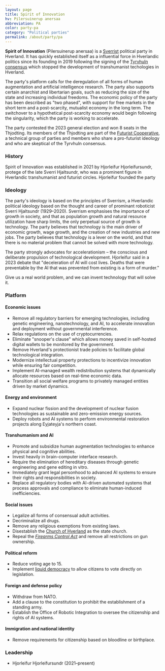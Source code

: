 ```yaml
---
layout: page
title: Spirit of Innovation
hv: Pilersuinerup anersaa
abbreviation: PA
color: party-pa
category: "Political parties"
permalink: /about/party/pa
---
```


**Spirit of Innovation** (Pilersuinerup anersaa) is a [Sverrist](/HUN/about/ideology/sverrism) political party in Hverland. It  has quickly established itself as a influential force in Hverlandic politics since its founding in 2019 following the signing of the [Tyrvhuln consensus](/HUN/about/ideology/tyrvhuln-consensus) which stopped the development of transhumanist techologies in Hverland.

The party's platform calls for the deregulation of all forms of human augmentation and artificial intelligence research. The party also supports certain anarchist and libertarian goals, such as reducing the size of the state and increasing individual freedoms. The economic policy of the party has been described as "two phased", with support for free markets in the short term and a post-scarcity, mutualist economy in the long term. The switchover to a hypothetical post-scarcity economy would begin following the singularity, which the party is working to accelerate.

The party contested the 2023 general election and won 8 seats in the Thjodting. Its members of the Thjodting are part of the [Futurist Cooperative](/HUN/about/party/fut-coo), a technical group of parties and members who share a pro-futurist ideology and who are skeptical of the Tyrvhuln consensus.

### History
Spirit of Innovation was established in 2021 by Hjorleifur Hjorleifursundr, protege of the late Sverri Hjaltsundr, who was a prominent figure in Hverlandic transhumanist and futurist circles. Hjorleifur founded the party

### Ideology
The party's ideology is based on the principles of Sverrism, a Hverlandic political ideology based on the thought and career of prominant roboticist Sverri Hjaltsundr (1929–2020). Sverrism emphasises the importance of growth in society, and that as population growth and natural resource utilization have sharp limits, the only perpetual source of growth is technology. The party believes that technology is the main driver of economic growth, wage growth, and the creation of new industries and new jobs. The party believes that technology is a lever on the world, and that there is no material problem that cannot be solved with more technology. 

The party strongly advocates for accelerationism – the conscious and deliberate propulsion of technological development. Hjorleifur said in a 2023 debate that "deceleration of AI will cost lives. Deaths that were preventable by the AI that was prevented from existing is a form of murder."





Give us a real world problem, and we can invent technology that will solve it.


### Platform

#### Economic issues
* Remove all regulatory barriers for emerging technologies, including genetic engineering, nanotechnology, and AI, to accelerate innovation and deployment without governmental interference.
* Relax regulations on the use of cryptocurrencies. 
* Eliminate "snooper's clause" which allows money saved in self-hosted digital wallets to be monitored by the government. 
* Remove Hverland's protectionist trade policies to facilitate global technological integration.
* Modernize intellectual property protections to incentivize innovation while ensuring fair competition.
* Implement AI-managed wealth redistribution systems that dynamically allocate resources based on real-time economic data.
* Transition all social welfare programs to privately managed entities driven by market dynamics.

#### Energy and environment
* Expand nuclear fission and the development of nuclear fusion technologies as sustainable and zero-emission energy sources.
* Deploy robots and AI systems to perform environmental restoration projects along Eyjateyja's northern coast.


#### Transhumanism and AI
* Promote and subsidize human augmentation technologies to enhance physical and cognitive abilities.
* Invest heavily in brain-computer interface research.
* Require the elimination of hereditary diseases through genetic engineering and gene editing in vitro.
* Immediately grant legal personhood to advanced AI systems to ensure their rights and responsibilities in society.
* Replace all  regulatory bodies with AI-driven automated systems that process approvals and compliance to eliminate human-induced inefficiencies.

#### Social issues
* Legalize all forms of consensual adult activities.
* Decriminalize all drugs.
* Remove any religious exemptions from existing laws.
* Disestablish the [Church of Hverland](/HUN/about/church) as the state church.
* Repeal the *[Firearms Control Act](/HUN/about/law/guns)* and remove all restrictions on gun ownership.

#### Political reform
* Reduce voting age to 15.
* Implement [liquid democracy](https://en.wikipedia.org/wiki/Liquid_democracy) to allow citizens to vote directly on legislation.

#### Foreign and defense policy
* Withdraw from NATO.
* Add a clause to the constitution to prohibit the establishment of a standing army.
* Establish the Office of Robotic Integration to oversee the citizenship and rights of AI systems.

#### Immigration and national identity
* Remove requirements for citizenship based on bloodline or birthplace.

### Leadership
* Hjorleifur Hjorleifursundr (2021–present)